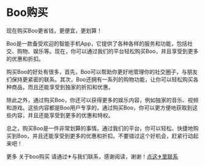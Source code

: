 # Boo购买

现在购买Boo更省钱，更便宜，更划算！

Boo是一款备受欢迎的智能手机App，它提供了各种各样的服务和功能，包括社交、购物、娱乐等。现在，你可以通过我们的平台轻松购买Boo，并且享受到更多的优惠和折扣。

购买Boo的好处有很多，首先，Boo可以帮助你更好地管理你的社交圈子，与朋友们保持更紧密的联系。其次，Boo还拥有一系列的购物功能，让你可以轻松购买各种商品，而且还能享受到独家的折扣和优惠。

除此之外，通过购买Boo，你还可以获得更多的娱乐内容，例如独家的音乐、视频和游戏。这些内容都是Boo用户专享的，通过购买Boo，你可以更方便地获取到这些内容，并且还能享受到更多的优惠和特权。

总之，购买Boo是一件非常划算的事情。通过我们的平台，你可以轻松、快捷地购买到Boo，并且还能享受到更多的优惠和折扣。不要错过这个好机会，赶紧行动起来吧！

更多 关于boo购买 请通过✈与我们联系，感谢阅读，谢谢！[点这✈里联系](https://a.k02.cc)